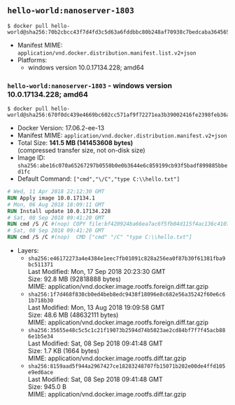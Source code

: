 ## `hello-world:nanoserver-1803`

```console
$ docker pull hello-world@sha256:70b2cbcc43f7d4fd3c5d63a6fddbbc80b248af70938c7bedcaba364565e1ce33
```

-	Manifest MIME: `application/vnd.docker.distribution.manifest.list.v2+json`
-	Platforms:
	-	windows version 10.0.17134.228; amd64

### `hello-world:nanoserver-1803` - windows version 10.0.17134.228; amd64

```console
$ docker pull hello-world@sha256:670f0dc439e4669bc602cc571af9f72271ea3b39002416fe2398feb36a7ac20d
```

-	Docker Version: 17.06.2-ee-13
-	Manifest MIME: `application/vnd.docker.distribution.manifest.v2+json`
-	Total Size: **141.5 MB (141453608 bytes)**  
	(compressed transfer size, not on-disk size)
-	Image ID: `sha256:abe16c070a65267297b0550b0e0b3644e6c859199cb93f5badf899885bbed1fc`
-	Default Command: `["cmd","\/C","type C:\\hello.txt"]`

```dockerfile
# Wed, 11 Apr 2018 22:12:30 GMT
RUN Apply image 10.0.17134.1
# Mon, 06 Aug 2018 18:09:11 GMT
RUN Install update 10.0.17134.228
# Sat, 08 Sep 2018 09:41:20 GMT
RUN cmd /S /C #(nop) COPY file:bf420924ba66ea7ac6f5fb04d115f4ac136c4107a61acf4366cd14ce4cc2fae5 in C: 
# Sat, 08 Sep 2018 09:41:20 GMT
RUN cmd /S /C #(nop)  CMD ["cmd" "/C" "type C:\\hello.txt"]
```

-	Layers:
	-	`sha256:e46172273a4e4384e1eec7fb01091c828a256ea0f87b30f61381fba9bc511371`  
		Last Modified: Mon, 17 Sep 2018 20:23:30 GMT  
		Size: 92.8 MB (92818888 bytes)  
		MIME: application/vnd.docker.image.rootfs.foreign.diff.tar.gzip
	-	`sha256:1f7d468f830cb0ed4beb8edc9438f18096e8c682e56a35242f60e6c61b718b30`  
		Last Modified: Mon, 13 Aug 2018 19:09:58 GMT  
		Size: 48.6 MB (48632111 bytes)  
		MIME: application/vnd.docker.image.rootfs.foreign.diff.tar.gzip
	-	`sha256:35655e48c5c5c1c21f19073b2594d74b5023ae2cd84bf7f7f45acb886e1b5e34`  
		Last Modified: Sat, 08 Sep 2018 09:41:48 GMT  
		Size: 1.7 KB (1664 bytes)  
		MIME: application/vnd.docker.image.rootfs.diff.tar.gzip
	-	`sha256:8159aad5f944a2967427ce18283248707fb15071b202e00de4ffd105e9ed6ace`  
		Last Modified: Sat, 08 Sep 2018 09:41:48 GMT  
		Size: 945.0 B  
		MIME: application/vnd.docker.image.rootfs.diff.tar.gzip
